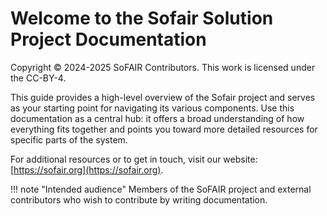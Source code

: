 # Welcome to the Sofair Solution Project Documentation

Copyright © 2024-2025 SoFAIR Contributors.
This work is licensed under the CC-BY-4.

This guide provides a high-level overview of the Sofair project and serves as your starting point for navigating its various components. Use this documentation as a central hub: it offers a broad understanding of how everything fits together and points you toward more detailed resources for specific parts of the system.

For additional resources or to get in touch, visit our website: [https://sofair.org](https://sofair.org).

!!! note "Intended audience"
    Members of the SoFAIR project and external contributors who wish to
    contribute by writing documentation.
